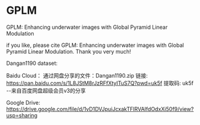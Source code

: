 # GPLM
GPLM: Enhancing underwater images with Global Pyramid Linear Modulation

if you like, please cite GPLM: Enhancing underwater images with Global Pyramid Linear Modulation.
Thank you very much!

Dangan1190 dataset:

Baidu Cloud：
通过网盘分享的文件：Dangan1190.zip
链接: https://pan.baidu.com/s/1L8JStM8rJzRFfXtyITuS7Q?pwd=uk5f 提取码: uk5f 
--来自百度网盘超级会员v3的分享

Google Drive:
https://drive.google.com/file/d/1vD1DVJpuiJcxakTFlRVAIfdOdxXi50f9/view?usp=sharing
